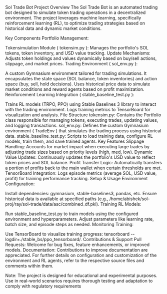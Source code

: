 Sol Trade Bot Project
Overview
The Sol Trade Bot is an automated trading bot designed to simulate token trading operations in a decentralized environment. The project leverages machine learning, specifically reinforcement learning (RL), to optimize trading strategies based on historical data and dynamic market conditions.

Key Components
Portfolio Management:

Tokensimulation Module (
tokensim.py
): Manages the portfolio's SOL tokens, token inventory, and USD value tracking.
Update Mechanisms: Adjusts token holdings and values dynamically based on buy/sell actions, slippage, and market prices.
Trading Environment (
sol_env.py
):

A custom Gymnasium environment tailored for trading simulations. It encapsulates the state space (SOL balance, token inventories) and action space (buy, sell, hold decisions).
Uses historical price data to simulate market conditions and reward agents based on profit maximization.
Reinforcement Learning Integration (
stable_baseline_test.py
):

Trains RL models (TRPO, PPO) using Stable Baselines 3 library to interact with the trading environment.
Logs training metrics to TensorBoard for visualization and analysis.
File Structure
tokensim.py: Contains the 
Portfolio
 class responsible for managing tokens, executing trades, updating values, and logging transactions.
sol_env.py: Defines the custom Gymnasium environment (
TradeEnv
) that simulates the trading process using historical data.
stable_baseline_test.py: Scripts to load training data, configure RL models, train them, and save trained agents.
Key Features
Slippage Handling: Accounts for market impact when executing large trades by adjusting trade sizes based on priority levels (high, med, low).
Dynamic Value Updates: Continuously updates the portfolio's USD value to reflect token prices and SOL balance.
Profit Transfer Logic: Automatically transfers a portion of profits back to the main wallet when certain thresholds are met.
TensorBoard Integration: Logs episode metrics (average SOL, USD value, profit) for training performance tracking.
Setup & Usage
Environment Configuration:

Install dependencies: gymnasium, stable-baselines3, pandas, etc.
Ensure historical data is available at specified paths (e.g., /home/abishek/sol-proj/ray/sol-trade/data/asc/combined_df.pkl).
Training RL Models:

Run 
stable_baseline_test.py
 to train models using the configured environment and hyperparameters.
Adjust parameters like learning rate, batch size, and episode steps as needed.
Monitoring Training:

Use TensorBoard to visualize training progress: tensorboard --logdir=./stable_bs/ppo_tensorboard/.
Contributions & Support
Pull Requests: Welcome for bug fixes, feature enhancements, or improved models.
Documentation: Contributions to improve documentation are appreciated.
For further details on configuration and customization of the environment and RL agents, refer to the respective source files and comments within them.

Note: The project is designed for educational and experimental purposes. Use in real-world scenarios requires thorough testing and adaptation to comply with regulatory requirements
